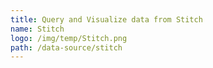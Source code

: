 ```yaml
---
title: Query and Visualize data from Stitch
name: Stitch
logo: /img/temp/Stitch.png
path: /data-source/stitch
---
```

